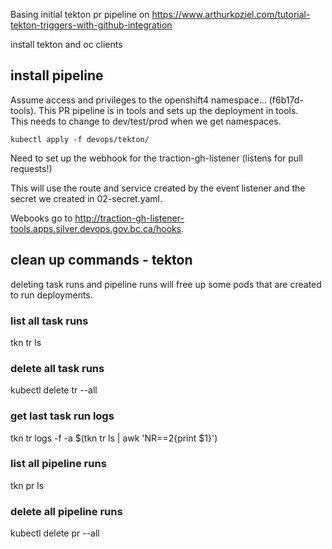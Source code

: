 Basing initial tekton pr pipeline on https://www.arthurkoziel.com/tutorial-tekton-triggers-with-github-integration

install tekton and oc clients

## install pipeline
Assume access and privileges to the openshift4 namespace... (f6b17d-tools).
This PR pipeline is in tools and sets up the deployment in tools.  
This needs to change to dev/test/prod when we get namespaces.

```
kubectl apply -f devops/tekton/
```

Need to set up the webhook for the traction-gh-listener (listens for pull requests!)  

This will use the route and service created by the event listener and the secret we created in 02-secret.yaml.

Webooks go to http://traction-gh-listener-tools.apps.silver.devops.gov.bc.ca/hooks.


## clean up commands - tekton

deleting task runs and pipeline runs will free up some pods that are created to run deployments.

### list all task runs

tkn tr ls

### delete all task runs

kubectl delete tr --all

### get last task run logs

tkn tr logs -f -a $(tkn tr ls | awk 'NR==2{print $1}')

### list all pipeline runs

tkn pr ls

### delete all pipeline runs

kubectl delete pr --all

